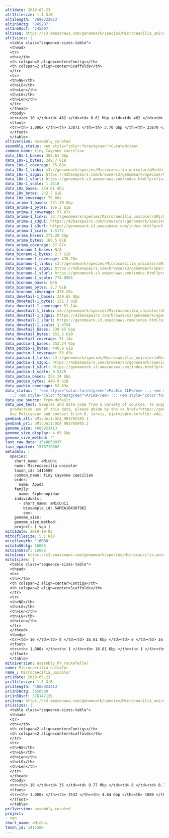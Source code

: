 ```yaml
---
alt1date: 2019-05-23
alt1filesize: 1.1 GiB
alt1length: '3698322623'
alt1n50ctg: '245207'
alt1n50scf: '245207'
alt1seq: https://s3.amazonaws.com/genomeark/species/Microcaecilia_unicolor/aMicUni1/assembly_curated/aMicUni1.alt.cur.20190523.fasta.gz
alt1sizes: |
  <table class="sequence-sizes-table">
  <thead>
  <tr>
  <th></th>
  <th colspan=2 align=center>Contigs</th>
  <th colspan=2 align=center>Scaffolds</th>
  </tr>
  <tr>
  <th>NG</th>
  <th>LG</th>
  <th>Len</th>
  <th>LG</th>
  <th>Len</th>
  </tr>
  </thead>
  <tbody>
  <tr><td> 10 </td><td> 462 </td><td> 0.61 Mbp </td><td> 462 </td><td> 0.61 Mbp </td></tr><tr><td> 20 </td><td> 1160 </td><td> 470.06 Kbp </td><td> 1160 </td><td> 470.06 Kbp </td></tr><tr><td> 30 </td><td> 2044 </td><td> 377.58 Kbp </td><td> 2044 </td><td> 377.58 Kbp </td></tr><tr><td> 40 </td><td> 3138 </td><td> 303.97 Kbp </td><td> 3138 </td><td> 303.97 Kbp </td></tr><tr style="background-color:#cccccc;"><td> 50 </td><td> 4494 </td><td> 245.21 Kbp </td><td> 4494 </td><td> 245.21 Kbp </td></tr><tr><td> 60 </td><td> 6188 </td><td> 194.86 Kbp </td><td> 6188 </td><td> 194.86 Kbp </td></tr><tr><td> 70 </td><td> 8348 </td><td> 150.40 Kbp </td><td> 8348 </td><td> 150.40 Kbp </td></tr><tr><td> 80 </td><td> 11211 </td><td> 110.66 Kbp </td><td> 11211 </td><td> 110.66 Kbp </td></tr><tr><td> 90 </td><td> 15305 </td><td> 72.40 Kbp </td><td> 15305 </td><td> 72.40 Kbp </td></tr><tr><td> 100 </td><td> 23870 </td><td> 230  bp </td><td> 23869 </td><td> 230  bp </td></tr></tbody>
  <tfoot>
  <tr><th> 1.000x </th><th> 23871 </th><th> 3.70 Gbp </th><th> 23870 </th><th> 3.70 Gbp </th></tr>
  </tfoot>
  </table>
alt1version: assembly_curated
assembly_status: <em style="color:forestgreen">Curated</em>
common_name: tiny Cayenne caecilian
data_10x-1_bases: 354.61 Gbp
data_10x-1_bytes: 242.7 GiB
data_10x-1_coverage: 75.68x
data_10x-1_links: s3://genomeark/species/Microcaecilia_unicolor/aMicUni1/genomic_data/10x/<br>
data_10x-1_s3gui: https://42basepairs.com/browse/s3/genomeark/species/Microcaecilia_unicolor/aMicUni1/genomic_data/10x/
data_10x-1_s3url: https://genomeark.s3.amazonaws.com/index.html?prefix=species/Microcaecilia_unicolor/aMicUni1/genomic_data/10x/
data_10x-1_scale: 1.3610
data_10x_bases: 354.61 Gbp
data_10x_bytes: 242.7 GiB
data_10x_coverage: 75.68x
data_arima-1_bases: 271.20 Gbp
data_arima-1_bytes: 166.5 GiB
data_arima-1_coverage: 57.87x
data_arima-1_links: s3://genomeark/species/Microcaecilia_unicolor/aMicUni1/genomic_data/arima/<br>
data_arima-1_s3gui: https://42basepairs.com/browse/s3/genomeark/species/Microcaecilia_unicolor/aMicUni1/genomic_data/arima/
data_arima-1_s3url: https://genomeark.s3.amazonaws.com/index.html?prefix=species/Microcaecilia_unicolor/aMicUni1/genomic_data/arima/
data_arima-1_scale: 1.5172
data_arima_bases: 271.20 Gbp
data_arima_bytes: 166.5 GiB
data_arima_coverage: 57.87x
data_bionano-1_bases: N/A
data_bionano-1_bytes: 2.7 GiB
data_bionano-1_coverage: 476.20x
data_bionano-1_links: s3://genomeark/species/Microcaecilia_unicolor/aMicUni1/genomic_data/bionano/<br>
data_bionano-1_s3gui: https://42basepairs.com/browse/s3/genomeark/species/Microcaecilia_unicolor/aMicUni1/genomic_data/bionano/
data_bionano-1_s3url: https://genomeark.s3.amazonaws.com/index.html?prefix=species/Microcaecilia_unicolor/aMicUni1/genomic_data/bionano/
data_bionano-1_scale: 774.0901
data_bionano_bases: N/A
data_bionano_bytes: 2.7 GiB
data_bionano_coverage: 476.20x
data_dovetail-1_bases: 239.65 Gbp
data_dovetail-1_bytes: 151.3 GiB
data_dovetail-1_coverage: 51.14x
data_dovetail-1_links: s3://genomeark/species/Microcaecilia_unicolor/aMicUni1/genomic_data/dovetail/<br>
data_dovetail-1_s3gui: https://42basepairs.com/browse/s3/genomeark/species/Microcaecilia_unicolor/aMicUni1/genomic_data/dovetail/
data_dovetail-1_s3url: https://genomeark.s3.amazonaws.com/index.html?prefix=species/Microcaecilia_unicolor/aMicUni1/genomic_data/dovetail/
data_dovetail-1_scale: 1.4754
data_dovetail_bases: 239.65 Gbp
data_dovetail_bytes: 151.3 GiB
data_dovetail_coverage: 51.14x
data_pacbio-1_bases: 252.24 Gbp
data_pacbio-1_bytes: 440.9 GiB
data_pacbio-1_coverage: 53.83x
data_pacbio-1_links: s3://genomeark/species/Microcaecilia_unicolor/aMicUni1/genomic_data/pacbio/<br>
data_pacbio-1_s3gui: https://42basepairs.com/browse/s3/genomeark/species/Microcaecilia_unicolor/aMicUni1/genomic_data/pacbio/
data_pacbio-1_s3url: https://genomeark.s3.amazonaws.com/index.html?prefix=species/Microcaecilia_unicolor/aMicUni1/genomic_data/pacbio/
data_pacbio-1_scale: 0.5328
data_pacbio_bases: 252.24 Gbp
data_pacbio_bytes: 440.9 GiB
data_pacbio_coverage: 53.83x
data_status: '''<em style="color:forestgreen">PacBio CLR</em> ::: <em style="color:forestgreen">10x</em>
  ::: <em style="color:forestgreen">Arima</em> ::: <em style="color:forestgreen">Dovetail</em>'''
data_use_source: from-default
data_use_text: Samples and data come from a variety of sources. To support fair and
  productive use of this data, please abide by the <a href="https://genome10k.soe.ucsc.edu/data-use-policies/">Data
  Use Policy</a> and contact Erich D. Jarvis, ejarvis@rockefeller.edu, with any questions.
genbank_alt: aMicUni1:GCA_901765105.1
genbank_pri: aMicUni1:GCA_901765095.2
genome_size: 4685923413
genome_size_display: 4.69 Gbp
genome_size_method: ''
last_raw_data: 1548859097
last_updated: 1570719802
metadata: |
  species:
    short_name: aMicUni
    name: Microcaecilia unicolor
    taxon_id: 1415580
    common_name: tiny Cayenne caecilian
    order:
      name: Apoda
    family:
      name: Siphonopidae
    individuals:
      - short_name: aMicUni1
        biosample_id: SAMEA104387962
        sex:
    genome_size:
    genome_size_method:
    project: [ vgp ]
mito1date: 2019-10-03
mito1filesize: 5.1 KiB
mito1length: '16008'
mito1n50ctg: 16008
mito1n50scf: 16008
mito1seq: https://s3.amazonaws.com/genomeark/species/Microcaecilia_unicolor/aMicUni1/assembly_MT_rockefeller/aMicUni1.MT.20191003.fasta.gz
mito1sizes: |
  <table class="sequence-sizes-table">
  <thead>
  <tr>
  <th></th>
  <th colspan=2 align=center>Contigs</th>
  <th colspan=2 align=center>Scaffolds</th>
  </tr>
  <tr>
  <th>NG</th>
  <th>LG</th>
  <th>Len</th>
  <th>LG</th>
  <th>Len</th>
  </tr>
  </thead>
  <tbody>
  <tr><td> 10 </td><td> 0 </td><td> 16.01 Kbp </td><td> 0 </td><td> 16.01 Kbp </td></tr><tr><td> 20 </td><td> 0 </td><td> 16.01 Kbp </td><td> 0 </td><td> 16.01 Kbp </td></tr><tr><td> 30 </td><td> 0 </td><td> 16.01 Kbp </td><td> 0 </td><td> 16.01 Kbp </td></tr><tr><td> 40 </td><td> 0 </td><td> 16.01 Kbp </td><td> 0 </td><td> 16.01 Kbp </td></tr><tr style="background-color:#cccccc;"><td> 50 </td><td> 0 </td><td style="background-color:#ff8888;"> 16.01 Kbp </td><td> 0 </td><td style="background-color:#ff8888;"> 16.01 Kbp </td></tr><tr><td> 60 </td><td> 0 </td><td> 16.01 Kbp </td><td> 0 </td><td> 16.01 Kbp </td></tr><tr><td> 70 </td><td> 0 </td><td> 16.01 Kbp </td><td> 0 </td><td> 16.01 Kbp </td></tr><tr><td> 80 </td><td> 0 </td><td> 16.01 Kbp </td><td> 0 </td><td> 16.01 Kbp </td></tr><tr><td> 90 </td><td> 0 </td><td> 16.01 Kbp </td><td> 0 </td><td> 16.01 Kbp </td></tr><tr><td> 100 </td><td> 0 </td><td> 16.01 Kbp </td><td> 0 </td><td> 16.01 Kbp </td></tr></tbody>
  <tfoot>
  <tr><th> 1.000x </th><th> 1 </th><th> 16.01 Kbp </th><th> 1 </th><th> 16.01 Kbp </th></tr>
  </tfoot>
  </table>
mito1version: assembly_MT_rockefeller
name: Microcaecilia unicolor
name_: Microcaecilia_unicolor
pri1date: 2019-05-23
pri1filesize: 1.3 GiB
pri1length: '4685923413'
pri1n50ctg: 3650988
pri1n50scf: 376147139
pri1seq: https://s3.amazonaws.com/genomeark/species/Microcaecilia_unicolor/aMicUni1/assembly_curated/aMicUni1.pri.cur.20190523.fasta.gz
pri1sizes: |
  <table class="sequence-sizes-table">
  <thead>
  <tr>
  <th></th>
  <th colspan=2 align=center>Contigs</th>
  <th colspan=2 align=center>Scaffolds</th>
  </tr>
  <tr>
  <th>NG</th>
  <th>LG</th>
  <th>Len</th>
  <th>LG</th>
  <th>Len</th>
  </tr>
  </thead>
  <tbody>
  <tr><td> 10 </td><td> 35 </td><td> 9.77 Mbp </td><td> 0 </td><td> 0.77 Gbp </td></tr><tr><td> 20 </td><td> 89 </td><td> 7.37 Mbp </td><td> 1 </td><td> 0.66 Gbp </td></tr><tr><td> 30 </td><td> 161 </td><td> 5.60 Mbp </td><td> 1 </td><td> 0.66 Gbp </td></tr><tr><td> 40 </td><td> 253 </td><td> 4.64 Mbp </td><td> 2 </td><td> 0.54 Gbp </td></tr><tr style="background-color:#cccccc;"><td> 50 </td><td> 366 </td><td style="background-color:#88ff88;"> 3.65 Mbp </td><td> 3 </td><td style="background-color:#88ff88;"> 376.15 Mbp </td></tr><tr><td> 60 </td><td> 509 </td><td> 2.89 Mbp </td><td> 5 </td><td> 346.41 Mbp </td></tr><tr><td> 70 </td><td> 693 </td><td> 2.18 Mbp </td><td> 6 </td><td> 311.29 Mbp </td></tr><tr><td> 80 </td><td> 952 </td><td> 1.46 Mbp </td><td> 8 </td><td> 228.14 Mbp </td></tr><tr><td> 90 </td><td> 1374 </td><td> 0.81 Mbp </td><td> 10 </td><td> 208.48 Mbp </td></tr><tr><td> 100 </td><td> 3531 </td><td> 221  bp </td><td> 1079 </td><td> 2.05 Kbp </td></tr></tbody>
  <tfoot>
  <tr><th> 1.000x </th><th> 3532 </th><th> 4.64 Gbp </th><th> 1080 </th><th> 4.69 Gbp </th></tr>
  </tfoot>
  </table>
pri1version: assembly_curated
project:
- vgp
short_name: aMicUni
taxon_id: 1415580
---
```


